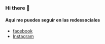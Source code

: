 ### Hi there 👋
#### Aqui me puedes seguir en las redessociales
* [facebook](romynaalcaraz)
* [Instagram](@romynaalcaraz)
